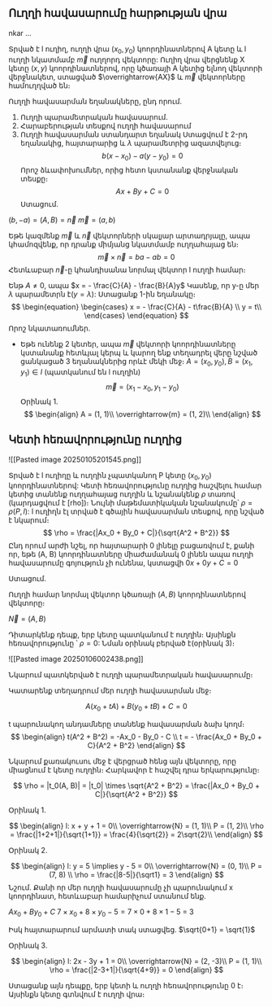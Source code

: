 ## Ուղղի հավասարումը հարթության վրա

nkar ...

Տրված է l ուղիղ, ուղղի վրա $(x_0, y_0)$ կոորդինատներով A կետը և l ուղղի նկատմամբ $\overrightarrow{m}$ ուղղորդ վեկտորը: Ուղիղ վրա վերցնենք X կետը $(x, y)$ կոորդինատներով, որը կծառայի A կետից ելնող վեկտորի վերջնակետ, ստացված $\overrightarrow{AX}$ և $\overrightarrow{m}$ վեկտորները համուղղված են։

Ուղղի հավասարման եղանակները, ընդ որում․



1) Ուղղի պարամետրական հավասարում․
2) Հարաբերության տեսքով ուղղի հավասարում
3) Ուղղի հավասարման ստանդարտ եղանակ
   Ստացվում է 2-րդ եղանակից, հայտարարից և $\lambda$ պարամետրից ազատվելուց։
$$b(x - x_0) - a(y - y_0) = 0$$
Որոշ ձևափոխումներ, որից հետո կստանանք վերջնական տեսքը։ 
$$Ax + By + C = 0$$
Ստացում․

$(b, -a) = (A, B) = \overrightarrow{n}$
$\overrightarrow{m} = (a, b)$ 

Եթե կազմենք $\overrightarrow{m}$ և $\overrightarrow{n}$ վեկտորների սկալյար արտադրյալը, ապա կհամոզվենք, որ դրանք միմյանց նկատմամբ ուղղահայաց են։
$$
\overrightarrow{m} \times \overrightarrow{n} = ba - ab = 0
$$
Հետևաբար $\overrightarrow{n}$-ը կհանդիսանա նորմալ վեկտոր l ուղղի համար։

Ենթ $A \neq 0$, ապա $x = - \frac{C}{A} - \frac{B}{A}y$ 
Կասենք, որ y-ը մեր $\lambda$ պարամետրն է($y = \lambda$): Ստացանք 1-ին եղանակը։ 
$$
\begin{equation} 
\begin{cases}
x = - \frac{C}{A} - t\frac{B}{A} \\ 
y = t\\ 
\end{cases} 
\end{equation}
$$
Որոշ նկատառումներ․

- Եթե ունենք 2 կետեր, ապա $\overrightarrow{m}$ վեկտորի կոորդինատները կստանանք հետևյալ կերպ և կարող ենք տեղադրել վերը նշված ցանկացած 3 եղանակներից որևէ մեկի մեջ։
  $A = (x_0, y_0), B = (x_1, y_1) \in l$ (պատկանում են l ուղղին) 
$$\overrightarrow{m} = (x_1 - x_0, y_1-y_0)$$
Օրինակ 1․
$$
\begin{align}
A = (1, 1)\\
\overrightarrow{m} = (1, 2)\\
\end{align}
$$

## Կետի հեռավորությունը ուղղից

![[Pasted image 20250105201545.png]]

Տրված է l ուղիղը և ուղղին չպատկանող P կետը $(x_0, y_0)$ կոորդինատներով: Կետի հեռավորությունը ուղղից հաշվելու համար կետից տանենք ուղղահայաց ուղղին և նշանակենք $\rho$ տառով (կարդացվում է [rho])։ Նույնի մաթեմատիկական նշանակումը՝ $\rho = \rho (P, l):$ l ուղիղն էլ տրված է գծային հավասարման տեսքով, որը նշված է նկարում։ 
$$
\rho = \frac{|Ax_0 + By_0 + C|}{\sqrt{A^2 + B^2}}
$$
Ընդ որում արժի նշել, որ հայտարարի 0 լինելը բացառվում է, քանի որ, եթե (A, B) կոորդինատները միաժամանակ 0 լինեն ապա ուղղի հավասարումը գոյություն չի ունենա, կստացվի $0x +0y + C = 0$

Ստացում․

Ուղղի համար նորմալ վեկտոր կծառայի $(A, B)$ կոորդինատներով վեկտորը։

$\overrightarrow{N} = (A, B)$ 

Դիտարկենք դեպք, երբ կետը պատկանում է ուղղին։ Այսինքն հեռավորությունը ՝ $\rho = 0$: Նման օրինակ բերված է(օրինակ 3)։

![[Pasted image 20250106002438.png]]

Նկարում պատկերված է ուղղի պարամետրական հավասարումը։


Կատարենք տեղադրում մեր ուղղի հավասարման մեջ։

$$
A(x_0 + tA) + B(y_0 + tB) + C = 0
$$

t պարունակող անդամները տանենք հավասարման ձախ կողմ։
$$
\begin{align}
t(A^2 + B^2) = -Ax_0 - By_0 - C \\
t = - \frac{Ax_0 + By_0 + C}{A^2 + B^2}
\end{align}
$$

Նկարում քառակուսու մեջ է վերցրած հենց այն վեկտորը, որը միացնում է կետը ուղղին։ Հարկավոր է հաշվել դրա երկարությունը։

$$
\rho = |t_0(A, B)| = |t_0| \times \sqrt{A^2 + B^2} = \frac{|Ax_0 + By_0 + C|}{\sqrt{A^2 + B^2}}
$$

Օրինակ 1․

$$
\begin{align}
l: x + y + 1 = 0\\
\overrightarrow{N} = (1, 1)\\
P = (1, 2)\\
\rho = \frac{|1+2+1|}{\sqrt{1+1}} = \frac{4}{\sqrt{2}} = 2\sqrt{2}\\
\end{align}
$$

Օրինակ 2․

$$
\begin{align}
l: y = 5 \implies y - 5 = 0\\
\overrightarrow{N} = (0, 1)\\
P = (7, 8) \\
\rho = \frac{|8-5|}{\sqrt1} = 3
\end{align}
$$
Նշում․ Քանի որ մեր ուղղի հավասարումը չի պարունակում x կոորդինատ, հետևաբար համարիչում ստանում ենք․

$Ax_0 + By_0 + C$
$7 \times x_0 + 8 \times y_0 - 5 = 7 \times 0 + 8 \times 1 - 5$ = 3

Իսկ հայտարարում արմատի տակ ստացվեց․
$\sqrt{0+1} = \sqrt{1}$

Օրինակ 3․

$$
\begin{align}
l: 2x - 3y + 1 = 0\\
\overrightarrow{N} = (2, -3)\\
P = (1, 1)\\
\rho = \frac{|2-3+1|}{\sqrt{4+9}} = 0
\end{align}
$$

Ստացանք այն դեպքը, երբ կետի և ուղղի հեռավորությունը 0 է։ Այսինքն կետը գտնվում է ուղղի վրա։